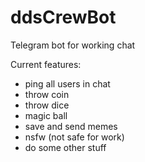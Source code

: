 # ddsCrewBot
Telegram bot for working chat

Current features:
* ping all users in chat
* throw coin
* throw dice
* magic ball
* save and send memes
* nsfw (not safe for work)
* do some other stuff
